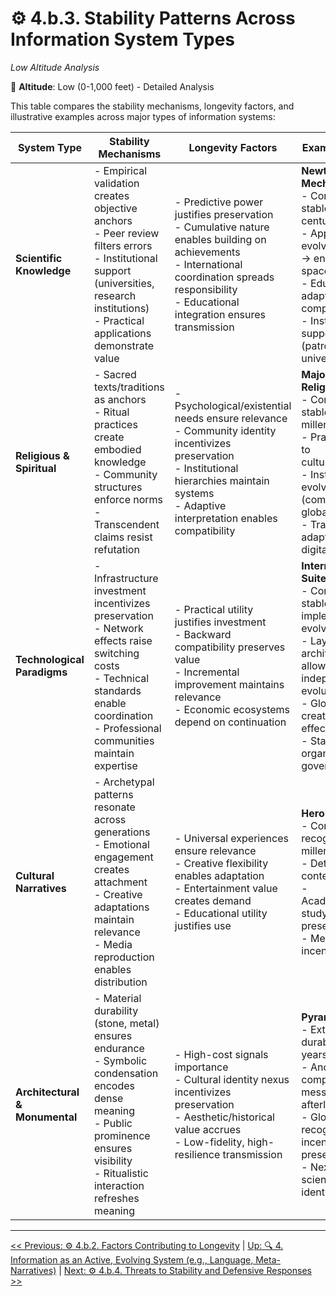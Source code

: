# ⚙️ 4.b.3. Stability Patterns Across Information System Types
<!-- markdownlint-disable MD036 -->
*Low Altitude Analysis*
<!-- markdownlint-enable MD036 -->

📍 **Altitude**: Low (0-1,000 feet) - Detailed Analysis

<!--

- examining monuments through information theory lens, as an exceptionally stable anchor pattern that preserves and reinstantiates an encoded message across time.
- Flesh out the bullet points

-->

This table compares the stability mechanisms, longevity factors, and illustrative examples across major types of information systems:

<a id="4b35-architectural-and-monumental-systems"></a>
<!-- markdownlint-disable MD033 -->
| System Type | Stability Mechanisms | Longevity Factors | Example Analysis |
|-------------|---------------------|-------------------|------------------|
| **Scientific Knowledge** | - Empirical validation creates objective anchors<br>- Peer review filters errors<br>- Institutional support (universities, research institutions)<br>- Practical applications demonstrate value | - Predictive power justifies preservation<br>- Cumulative nature enables building on achievements<br>- International coordination spreads responsibility<br>- Educational integration ensures transmission | **Newtonian Mechanics**<br>- Core principles stable for centuries<br>- Applications evolve (astronomy → engineering → space travel)<br>- Education adapts (proofs → computation)<br>- Institutional support shifts (patronage → universities) |
| **Religious & Spiritual** | - Sacred texts/traditions as anchors<br>- Ritual practices create embodied knowledge<br>- Community structures enforce norms<br>- Transcendent claims resist refutation | - Psychological/existential needs ensure relevance<br>- Community identity incentivizes preservation<br>- Institutional hierarchies maintain systems<br>- Adaptive interpretation enables compatibility | **Major World Religions**<br>- Core principles stable for millennia<br>- Practices adapt to cultures/concerns<br>- Institutions evolve (communities → global orgs)<br>- Transmission adapts (oral → digital) |
| **Technological Paradigms** | - Infrastructure investment incentivizes preservation<br>- Network effects raise switching costs<br>- Technical standards enable coordination<br>- Professional communities maintain expertise | - Practical utility justifies investment<br>- Backward compatibility preserves value<br>- Incremental improvement maintains relevance<br>- Economic ecosystems depend on continuation | **Internet Protocol Suite (TCP/IP)**<br>- Core protocols stable, implementations evolve<br>- Layered architecture allows independent evolution<br>- Global adoption creates network effects<br>- Standards organizations govern evolution |
| **Cultural Narratives** | - Archetypal patterns resonate across generations<br>- Emotional engagement creates attachment<br>- Creative adaptations maintain relevance<br>- Media reproduction enables distribution | - Universal experiences ensure relevance<br>- Creative flexibility enables adaptation<br>- Entertainment value creates demand<br>- Educational utility justifies use | **Hero's Journey**<br>- Core pattern recognizable for millennia<br>- Details adapt to context/tech<br>- Academic/creative study ensures preservation<br>- Media industries incentivize use |
| **Architectural & Monumental** | - Material durability (stone, metal) ensures endurance<br>- Symbolic condensation encodes dense meaning<br>- Public prominence ensures visibility<br>- Ritualistic interaction refreshes meaning | - High-cost signals importance<br>- Cultural identity nexus incentivizes preservation<br>- Aesthetic/historical value accrues<br>- Low-fidelity, high-resilience transmission | **Pyramids of Giza**<br>- Extreme durability (4,500+ years)<br>- Anchor for complex messages (power, afterlife)<br>- Global recognition incentivizes preservation<br>- Nexus for science and identity |
<!-- markdownlint-enable MD033 -->

---
[<< Previous: ⚙️ 4.b.2. Factors Contributing to Longevity](4b2-factors-contributing-longevity.md) | [Up: 🔍 4. Information as an Active, Evolving System (e.g., Language, Meta-Narratives)](../4-information-systems.md) | [Next: ⚙️ 4.b.4. Threats to Stability and Defensive Responses >>](4b4-threats-stability-defensive-responses.md)
